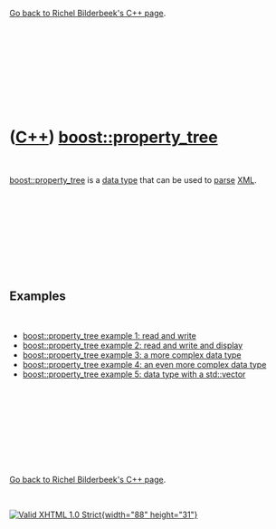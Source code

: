 

[Go back to Richel Bilderbeek's C++ page](Cpp.htm).

 

 

 

 

 

([C++](Cpp.htm)) [boost::property\_tree](CppProperty_tree.htm)
==============================================================

 

[boost::property\_tree](CppProperty_tree.htm) is a [data
type](CppDataType.htm) that can be used to [parse](CppParse.htm)
[XML](CppXml.htm).

 

 

 

 

 

Examples
--------

 

-   [boost::property\_tree example 1: read and
    write](CppProperty_treeExample1.htm)
-   [boost::property\_tree example 2: read and write and
    display](CppProperty_treeExample2.htm)
-   [boost::property\_tree example 3: a more complex data
    type](CppProperty_treeExample3.htm)
-   [boost::property\_tree example 4: an even more complex data
    type](CppProperty_treeExample4.htm)
-   [boost::property\_tree example 5: data type with a
    std::vector](CppProperty_treeExample5.htm)

 

 

 

 

 

[Go back to Richel Bilderbeek's C++ page](Cpp.htm).



 

[![Valid XHTML 1.0 Strict](valid-xhtml10.png){width="88"
height="31"}](http://validator.w3.org/check?uri=referer)
